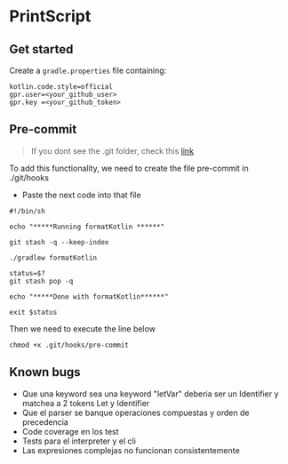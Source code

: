 # PrintScript

## Get started

Create a `gradle.properties` file containing:
 ```
kotlin.code.style=official
gpr.user=<your_github_user>
gpr.key =<your_github_token>
 ```

## Pre-commit
> If you dont see the .git folder, check this [link](https://stackoverflow.com/questions/35784352/intellij-doesnt-show-git-directory)

To add this functionality, we need to create the file pre-commit in ./git/hooks
- Paste the next code into that file
```
#!/bin/sh

echo "*****Running formatKotlin ******"

git stash -q --keep-index

./gradlew formatKotlin

status=$?
git stash pop -q

echo "*****Done with formatKotlin******"

exit $status
```
Then we need to execute the line below
```
chmod +x .git/hooks/pre-commit
```

## Known bugs
- Que una keyword sea una keyword "letVar" deberia ser un Identifier y matchea a 2 tokens Let y Identifier
- Que el parser se banque operaciones compuestas y orden de precedencia
- Code coverage en los test
- Tests para el interpreter y el cli
- Las expresiones complejas no funcionan consistentemente